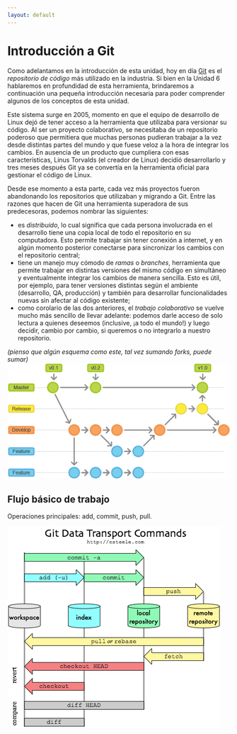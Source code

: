 ```yaml
---
layout: default
---
```


# Introducción a Git

Como adelantamos en la introducción de esta unidad, hoy en día [Git](https://git-scm.com/) es el _repositorio de código_ más utilizado en la industria. Si bien en la Unidad 6 hablaremos en profundidad de esta herramienta, brindaremos a continuación una pequeña introducción necesaria para poder comprender algunos de los conceptos de esta unidad.
 
Este sistema surge en 2005, momento en que el equipo de desarrollo de Linux dejó de tener acceso a la herramienta que utilizaba para versionar su código. Al ser un proyecto colaborativo, se necesitaba de un repositorio poderoso que permitiera que muchas personas pudieran trabajar a la vez desde distintas partes del mundo y que fuese veloz a la hora de integrar los cambios. En ausencia de un producto que cumpliera con esas características, Linus Torvalds (el creador de Linux) decidió desarrollarlo y tres meses después Git ya se convertía en la herramienta oficial para gestionar el código de Linux.

Desde ese momento a esta parte, cada vez más proyectos fueron abandonando los repositorios que utilizaban y migrando a Git. Entre las razones que hacen de Git una herramienta superadora de sus predecesoras, podemos nombrar las siguientes:
* es _distribuido_, lo cual significa que cada persona involucrada en el desarrollo tiene una copia local de todo el repositorio en su computadora. Esto permite trabajar sin tener conexión a internet, y en algún momento posterior conectarse para sincronizar los cambios con el repositorio central;
* tiene un manejo muy cómodo de _ramas_ o _branches_, herramienta que permite trabajar en distintas versiones del mismo código en simultáneo y eventualmente integrar los cambios de manera sencilla. Esto es útil, por ejemplo, para tener versiones distintas según el ambiente (desarrollo, QA, producción) y también para desarrollar funcionalidades nuevas sin afectar al código existente;
* como corolario de las dos anteriores, el _trabajo colaborativo_ se vuelve mucho más sencillo de llevar adelante: podemos darle acceso de solo lectura a quienes deseemos (inclusive, ¡a todo el mundo!) y luego decidir, cambio por cambio, si queremos o no integrarlo a nuestro repositorio. 

_(pienso que algún esquema como este, tal vez sumando forks, puede sumar)_
![Branches en Git](./images/git-branches.png)

## Flujo básico de trabajo

Operaciones principales: add, commit, push, pull.

![Comandos básicos de Git](./images/git-comandos.png)
